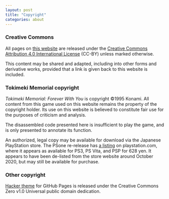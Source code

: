 ```yaml
---
layout: post
title: "Copyright"
categories: about
---
```


### Creative Commons

All pages on [this website](https://tetracorp.github.io/tokimeki-memorial) are
released under the
<a real="license"
href="https://creativecommons.org/licenses/by/4.0/">Creative Commons
Attribution 4.0 International License</a> (CC-BY) unless marked otherwise.

This content may be shared and adapted, including into other forms and
derivative works, provided that a link is given back to this website is
included.

### Tokimeki Memorial copyright

_Tokimeki Memorial: Forever With You_ is copyright &copy;1995 Konami.
All content from this game used on this website remains the property of the
copyright holder. Its use on this website is believed to constitute fair use for
the purposes of criticism and analysis.

The disassembled code presented here is insufficient to play the game, and
is only presented to annotate its function.

An authorized, legal copy may be available for download via the Japanese
PlayStation store. The PSone re-release has
[a listing](https://www.jp.playstation.com/software/title/jp0101npjj00303_000000000000000001.html)
on playstation.com, where it appears as available for PS3, PS Vita, and PSP
for 628 yen. It appears to have been de-listed from the store website around
October 2020, but may still be available for purchase.

### Other copyright

[Hacker theme](https://github.com/pages-themes/hacker) for GitHub Pages is
released under the Creative Commons Zero v1.0 Universal public domain
dedication.
